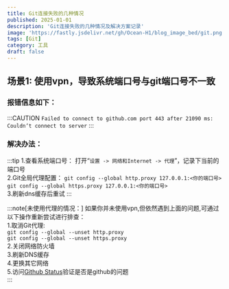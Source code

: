 ```yaml
---
title: Git连接失败的几种情况
published: 2025-01-01
description: 'Git连接失败的几种情况及解决方案记录'
image: 'https://fastly.jsdelivr.net/gh/Ocean-H1/blog_image_bed/git.png'
tags: [Git]
category: 工具
draft: false 
---
```


## 场景1: 使用vpn，导致系统端口号与git端口号不一致
### 报错信息如下：
:::CAUTION
`Failed to connect to github.com port 443 after 21090 ms: Couldn‘t connect to server` ‍
:::
### 解决办法：
:::tip
  1.查看系统端口号：
  打开“`设置 -> 网络和Internet -> 代理`”，记录下当前的端口号  
  2.Git全局代理配置：
  `git config --global http.proxy 127.0.0.1:<你的端口号>`  
  `git config --global https.proxy 127.0.0.1:<你的端口号>`  
  3.刷新dns缓存后重试
:::

:::note[未使用代理的情况：]
如果你并未使用vpn,但依然遇到上面的问题,可通过以下操作重新尝试进行排查：  
1.取消Git代理:  
`git config --global --unset http.proxy`  
`git config --global --unset https.proxy`  
2.关闭网络防火墙    
3.刷新DNS缓存     
4.更换其它网络    
5.访问[Github Status](https://www.githubstatus.com/)验证是否是github的问题    
:::
